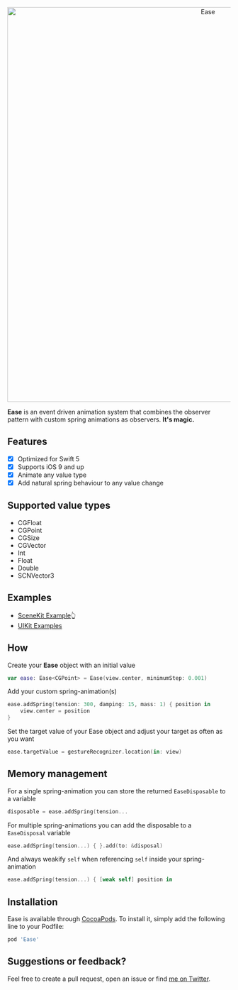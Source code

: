 <p align="center">
    <img src="Art/header.gif" width="890" alt="Ease"/>
</p>

**Ease** is an event driven animation system that combines the observer pattern with custom spring animations as observers. **It's magic.**

## Features

- [X] Optimized for Swift 5
- [X] Supports iOS 9 and up
- [X] Animate any value type
- [X] Add natural spring behaviour to any value change

## Supported value types

- CGFloat
- CGPoint
- CGSize
- CGVector
- Int
- Float
- Double
- SCNVector3

## Examples
- <a href="https://github.com/roberthein/Ease/tree/master/Example3D">SceneKit Example</a>👆
- <a href="https://github.com/roberthein/Ease/tree/master/Example">UIKit Examples</a>

## How

Create your **Ease** object with an initial value

```swift
var ease: Ease<CGPoint> = Ease(view.center, minimumStep: 0.001)
```

Add your custom spring-animation(s)

```swift
ease.addSpring(tension: 300, damping: 15, mass: 1) { position in
    view.center = position
}
```

Set the target value of your Ease object and adjust your target as often as you want

```swift
ease.targetValue = gestureRecognizer.location(in: view)
```

## Memory management

For a single spring-animation you can store the returned `EaseDisposable` to a variable

```swift
disposable = ease.addSpring(tension...

```

For multiple spring-animations you can add the disposable to a `EaseDisposal` variable

```swift
ease.addSpring(tension...) { }.add(to: &disposal)
```

And always weakify `self` when referencing `self` inside your spring-animation

```swift
ease.addSpring(tension...) { [weak self] position in
```

## Installation

Ease is available through [CocoaPods](http://cocoapods.org). To install
it, simply add the following line to your Podfile:

```ruby
pod 'Ease'
```

## Suggestions or feedback?

Feel free to create a pull request, open an issue or find [me on Twitter](https://twitter.com/roberthein).
